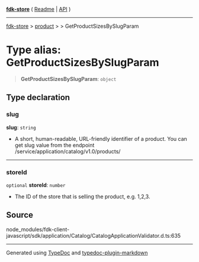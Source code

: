 [**fdk-store**](../../../README.md) ( [Readme](../../../README.md) \| [API](../../../API.md) )

---

[fdk-store](../../../API.md) > [product](../../README.md) > [<internal>](../README.md) > GetProductSizesBySlugParam

# Type alias: GetProductSizesBySlugParam

> **GetProductSizesBySlugParam**: `object`

## Type declaration

### slug

**slug**: `string`

- A short, human-readable, URL-friendly identifier of
  a product. You can get slug value from the endpoint
  /service/application/catalog/v1.0/products/

---

### storeId

`optional` **storeId**: `number`

- The ID of the store that is selling the
  product, e.g. 1,2,3.

## Source

node_modules/fdk-client-javascript/sdk/application/Catalog/CatalogApplicationValidator.d.ts:635

---

Generated using [TypeDoc](https://typedoc.org/) and [typedoc-plugin-markdown](https://www.npmjs.com/package/typedoc-plugin-markdown)
